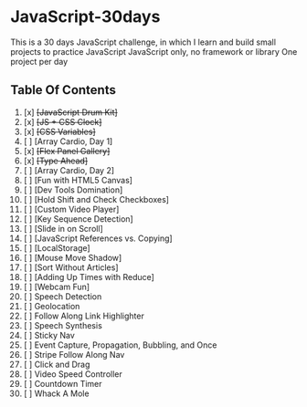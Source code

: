 # JavaScript-30days
This is a 30 days JavaScript challenge, in which I learn and build small projects to practice JavaScript
JavaScript only, no framework or library 
One project per day

## Table Of Contents

1. [x] ~~[JavaScript Drum Kit]~~
2. [x] ~~[JS + CSS Clock]~~
3. [x] ~~[CSS Variables]~~
4. [ ] [Array Cardio, Day 1]
5. [x] ~~[Flex Panel Gallery]~~
6. [x] ~~[Type Ahead]~~
7. [ ] [Array Cardio, Day 2]
8. [ ] [Fun with HTML5 Canvas]
9. [ ] [Dev Tools Domination]
10. [ ] [Hold Shift and Check Checkboxes]
11. [ ] [Custom Video Player]
12. [ ] [Key Sequence Detection]
13. [ ] [Slide in on Scroll]
14. [ ] [JavaScript References vs. Copying]
15. [ ] [LocalStorage]
16. [ ] [Mouse Move Shadow]
17. [ ] [Sort Without Articles]
18. [ ] [Adding Up Times with Reduce]
19. [ ] [Webcam Fun]
20. [ ] Speech Detection
21. [ ] Geolocation
22. [ ] Follow Along Link Highlighter
23. [ ] Speech Synthesis
24. [ ] Sticky Nav
25. [ ] Event Capture, Propagation, Bubbling, and Once
26. [ ] Stripe Follow Along Nav
27. [ ] Click and Drag
28. [ ] Video Speed Controller
29. [ ] Countdown Timer
30. [ ] Whack A Mole

